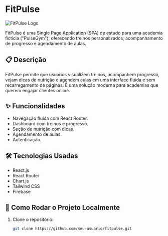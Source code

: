 # FitPulse

![FitPulse Logo](https://via.placeholder.com/150) <!-- Substitua por um logo real -->

FitPulse é uma Single Page Application (SPA) de estudo para uma academia fictícia ("PulseGym"), oferecendo treinos personalizados, acompanhamento de progresso e agendamento de aulas.

## 📋 Descrição

FitPulse permite que usuários visualizem treinos, acompanhem progresso, vejam dicas de nutrição e agendem aulas em uma interface fluida e sem recarregamento de páginas. É uma solução moderna para academias que querem engajar clientes online.

## ✨ Funcionalidades

- Navegação fluida com React Router.
- Dashboard com treinos e progresso.
- Seção de nutrição com dicas.
- Agendamento de aulas.
- Autenticação.

## 🛠 Tecnologias Usadas

- React.js
- React Router
- Chart.js
- Tailwind CSS
- Firebase

## 🚀 Como Rodar o Projeto Localmente

1. Clone o repositório:
   ```bash
   git clone https://github.com/seu-usuario/fitpulse.git
